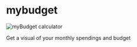 # mybudget

![myBudget calculator](https://drive.google.com/uc?export=view&id=1qw3y5vrrqN2OIY5QOSJinVX0psnnf5YU)

Get a visual of your monthly spendings and budget
